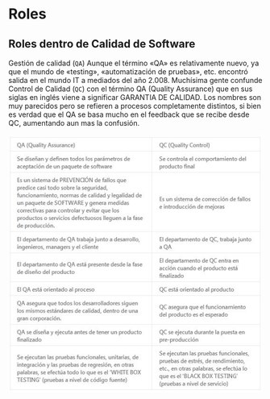 # Roles

## Roles dentro de Calidad de Software

Gestión de calidad (`QA`) Aunque el término «QA» es relativamente nuevo, ya que el mundo de «testing», «automatización de pruebas», etc. encontró salida en el mundo IT a mediados del año 2.008. Muchísima gente confunde Control de Calidad (`QC`) con el término QA (Quality Assurance) que en sus siglas en inglés viene a significar GARANTIA DE CALIDAD. Los nombres son muy parecidos pero se refieren a procesos completamente distintos, si bien es verdad que el QA se basa mucho en el feedback que se recibe desde QC, aumentando aun mas la confusión.

![QA-QC](/02/images/qa-qc.jpg)
